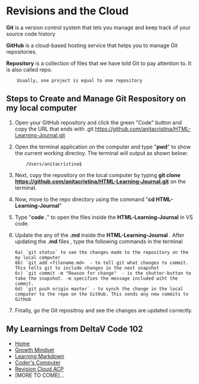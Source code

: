 # Revisions and the Cloud

**Git** is a version control system that lets you manage and keep track of your source code history

**GitHub** is a cloud-based hosting service that helps you to manage Git repositories.

**Repository** is a collection of files that we have told Git to pay attention to. It is also called repo.

        Usually, one project is equal to one repository
        
 ## Steps to Create and Manage Git Respository on my local computer
 
 1) Open your GitHub repository and click the green "Code" button and copy the URL that ends with .git
           https://github.com/anitacristina/HTML-Learning-Journal.git
           
 2) Open the terminal application on the computer and type "**pwd**" to show the current working directoy. The terminal will output as shown below:
 
            /Users/anitacristina$
            
 3) Next, copy the repository on the local computer by typing **git clone https://github.com/anitacristina/HTML-Learning-Journal.git** on the terminal.
 
 4) Now, move to the repo directory using the command "**cd HTML-Learning-Journal**"
 
 5) Type "**code .**" to open the files inside the **HTML-Learning-Journal** in VS code. 
 
 6) Update the any of the **.md** inside the **HTML-Learning-Journal** . After updating the **.md** files , type the following commands in the terminal
 
        6a) `git status` to see the changes made to the repository on the my local computer
        6b) `git add <filename.md>  - to tell git what changes to commit. This tells git to include changes in the next snapshot
        6c) `git commit -m "Reason for change"  - is the shutter-button to take the snapshot. -m specifies the message included wiht the commit.
        6d) `git push origin master` - to synch the change in the local computer to the repo on the GitHub. This sends any new commits to GitHub
        
  7) Finally, go the Git repositroy and see the changes are updated correctly.
  
        
 
 ## My Learnings from DeltaV Code 102
 
- [Home](README.md)
- [Growth Mindset](GROWTH_MINDSET.md)
- [Learning Markdown](LEARNING_MARKDOWN.md)
- [Coder's Computer](CODERS_COMPUTER.md)
- [Revision Cloud ACP](REVISION_CLOUD.md)
- [MORE TO COME]...

  
